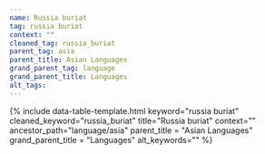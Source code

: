 ```yaml
---
name: Russia buriat
tag: russia buriat
context: ""
cleaned_tag: russia_buriat
parent_tag: asia
parent_title: Asian Languages
grand_parent_tag: language
grand_parent_title: Languages
alt_tags: 
---
```


{% include data-table-template.html 
  keyword="russia buriat" 
  cleaned_keyword="russia_buriat" 
  title="Russia buriat"
  context=""
  ancestor_path="language/asia" 
  parent_title = "Asian Languages"
  grand_parent_title = "Languages"
  alt_keywords=""
%}

